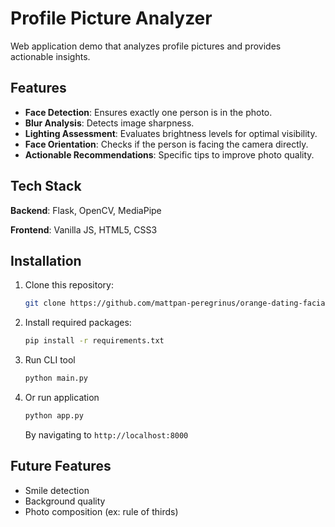 # Profile Picture Analyzer 
Web application demo that analyzes profile pictures and provides actionable insights.

## Features
- **Face Detection**: Ensures exactly one person is in the photo.
- **Blur Analysis**: Detects image sharpness.
- **Lighting Assessment**: Evaluates brightness levels for optimal visibility.
- **Face Orientation**: Checks if the person is facing the camera directly.
- **Actionable Recommendations**: Specific tips to improve photo quality.

## Tech Stack
**Backend**: Flask, OpenCV, MediaPipe

**Frontend**: Vanilla JS, HTML5, CSS3

## Installation
1. Clone this repository:
   ```bash
   git clone https://github.com/mattpan-peregrinus/orange-dating-facial-demo.git
2. Install required packages:
   ```bash
   pip install -r requirements.txt
3. Run CLI tool
   ```bash
   python main.py
4. Or run application
   ```bash
   python app.py
   ```

   By navigating to ```http://localhost:8000```
  

## Future Features
- Smile detection
- Background quality
- Photo composition (ex: rule of thirds)
  




   
   
